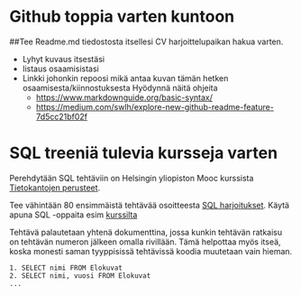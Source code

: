 # Github toppia varten kuntoon

##Tee Readme.md tiedostosta itsellesi CV harjoittelupaikan hakua varten.
- Lyhyt kuvaus itsestäsi
- listaus osaamisistasi
- Linkki johonkin repoosi mikä antaa kuvan tämän hetken osaamisesta/kiinnostuksesta
  Hyödynnä näitä ohjeita
  - https://www.markdownguide.org/basic-syntax/
  - https://medium.com/swlh/explore-new-github-readme-feature-7d5cc21bf02f

# SQL treeniä tulevia kursseja varten

Perehdytään SQL tehtäviin on Helsingin yliopiston Mooc kurssista [Tietokantojen perusteet](https://tikape.mooc.fi/kevat-2024/osa1/).

Tee vähintään 80 ensimmäistä tehtävää osoitteesta [SQL harjoitukset](https://sqltrainer.withmooc.fi/#1). Käytä apuna SQL -oppaita esim [kurssilta](https://tikape.mooc.fi/kevat-2024/osa2/)


Tehtävä palautetaan yhtenä dokumenttina, jossa kunkin tehtävän ratkaisu on tehtävän numeron jälkeen omalla rivillään. Tämä helpottaa myös itseä, koska monesti saman tyyppisissä tehtävissä koodia muutetaan vain hieman.

    1. SELECT nimi FROM Elokuvat
    2. SELECT nimi, vuosi FROM Elokuvat
    ...


